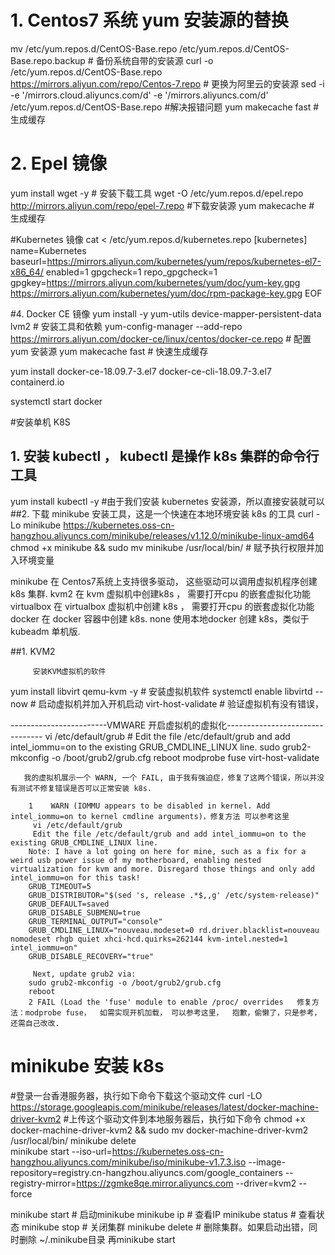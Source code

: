 # 1.  Centos7 系统 yum 安装源的替换
mv /etc/yum.repos.d/CentOS-Base.repo /etc/yum.repos.d/CentOS-Base.repo.backup # 备份系统自带的安装源
curl -o /etc/yum.repos.d/CentOS-Base.repo https://mirrors.aliyun.com/repo/Centos-7.repo  # 更换为阿里云的安装源
sed -i -e '/mirrors.cloud.aliyuncs.com/d' -e '/mirrors.aliyuncs.com/d' /etc/yum.repos.d/CentOS-Base.repo #解决报错问题
yum makecache fast # 生成缓存
 # 2. Epel 镜像
yum install wget -y  #  安装下载工具
wget -O /etc/yum.repos.d/epel.repo http://mirrors.aliyun.com/repo/epel-7.repo  #下载安装源
yum makecache  # 生成缓存

 #Kubernetes 镜像
cat <<EOF > /etc/yum.repos.d/kubernetes.repo
[kubernetes]
name=Kubernetes
baseurl=https://mirrors.aliyun.com/kubernetes/yum/repos/kubernetes-el7-x86_64/
enabled=1
gpgcheck=1
repo_gpgcheck=1
gpgkey=https://mirrors.aliyun.com/kubernetes/yum/doc/yum-key.gpg https://mirrors.aliyun.com/kubernetes/yum/doc/rpm-package-key.gpg
EOF

#4. Docker CE 镜像
yum install -y yum-utils device-mapper-persistent-data lvm2 # 安装工具和依赖
yum-config-manager --add-repo https://mirrors.aliyun.com/docker-ce/linux/centos/docker-ce.repo   # 配置 yum 安装源
yum makecache fast  # 快速生成缓存

yum install docker-ce-18.09.7-3.el7 docker-ce-cli-18.09.7-3.el7 containerd.io

systemctl start docker



#安装单机 K8S

  ##  1. 安装 kubectl ， kubectl 是操作 k8s 集群的命令行工具
 yum install kubectl -y  #由于我们安装 kubernetes 安装源，所以直接安装就可以
 ##2.  下载 minikube 安装工具，这是一个快速在本地环境安装 k8s 的工具
curl -Lo minikube https://kubernetes.oss-cn-hangzhou.aliyuncs.com/minikube/releases/v1.12.0/minikube-linux-amd64
chmod +x minikube && sudo mv minikube /usr/local/bin/   # 赋予执行权限并加入环境变量

 minikube 在 Centos7系统上支持很多驱动， 这些驱动可以调用虚拟机程序创建 k8s 集群.
 kvm2     在 kvm 虚拟机中创建k8s ， 需要打开cpu 的嵌套虚拟化功能
 virtualbox  在 virtualbox 虚拟机中创建 k8s ， 需要打开cpu 的嵌套虚拟化功能
 docker  在 docker 容器中创建 k8s.
 none     使用本地docker 创建 k8s，类似于 kubeadm 单机版.
 
 ##1.  KVM2
 
         安装KVM虚拟机的软件
 yum install libvirt qemu-kvm -y # 安装虚拟机软件
 systemctl enable libvirtd --now   # 启动虚拟机并加入开机启动
 virt-host-validate  # 验证虚拟机有没有错误，
 
------------------------VMWARE 开启虚拟机的虚拟化--------------------------------
vi /etc/default/grub  # Edit the file /etc/default/grub and add intel_iommu=on to the existing GRUB_CMDLINE_LINUX line.
sudo grub2-mkconfig -o /boot/grub2/grub.cfg
reboot
modprobe fuse
virt-host-validate
 
       我的虚拟机展示一个 WARN, 一个 FAIL, 由于我有强迫症，修复了这两个错误，所以并没有测试不修复错误是否可以正常安装 k8s.
 
        1    WARN (IOMMU appears to be disabled in kernel. Add intel_iommu=on to kernel cmdline arguments)，修复方法 可以参考这里
         vi /etc/default/grub
         Edit the file /etc/default/grub and add intel_iommu=on to the existing GRUB_CMDLINE_LINUX line.
        Note: I have a lot going on here for mine, such as a fix for a weird usb power issue of my motherboard, enabling nested virtualization for kvm and more. Disregard those things and only add intel_iommu=on for this task!
        GRUB_TIMEOUT=5
        GRUB_DISTRIBUTOR="$(sed 's, release .*$,,g' /etc/system-release)"
        GRUB_DEFAULT=saved
        GRUB_DISABLE_SUBMENU=true
        GRUB_TERMINAL_OUTPUT="console"
        GRUB_CMDLINE_LINUX="nouveau.modeset=0 rd.driver.blacklist=nouveau nomodeset rhgb quiet xhci-hcd.quirks=262144 kvm-intel.nested=1 intel_iommu=on"
        GRUB_DISABLE_RECOVERY="true"
        
         Next, update grub2 via:
        sudo grub2-mkconfig -o /boot/grub2/grub.cfg
        reboot
        2 FAIL (Load the 'fuse' module to enable /proc/ overrides   修复方法：modprobe fuse，  如需实现开机加载， 可以参考这里，  抱歉，偷懒了，只是参考，还需自己改改.
 
      
 #  minikube 安装 k8s 
 #登录一台香港服务器，执行如下命令下载这个驱动文件
 curl -LO https://storage.googleapis.com/minikube/releases/latest/docker-machine-driver-kvm2
 #上传这个驱动文件到本地服务器后，执行如下命令
 chmod +x docker-machine-driver-kvm2 && sudo mv docker-machine-driver-kvm2 /usr/local/bin/
 minikube delete  
 minikube start --iso-url=https://kubernetes.oss-cn-hangzhou.aliyuncs.com/minikube/iso/minikube-v1.7.3.iso --image-repository=registry.cn-hangzhou.aliyuncs.com/google_containers --registry-mirror=https://zgmke8qe.mirror.aliyuncs.com --driver=kvm2   --force




minikube start                           # 启动minikube
minikube ip                              # 查看IP
minikube status                          # 查看状态
minikube stop                            # 关闭集群
minikube delete                          # 删除集群。如果启动出错，同时删除 ~/.minikube目录 再minikube start
